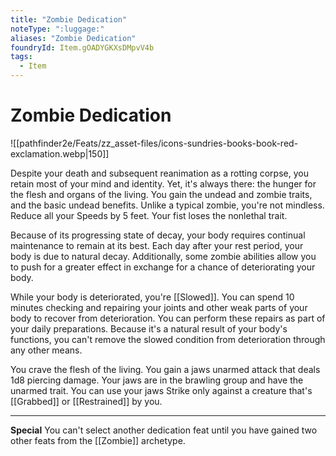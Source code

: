 ```yaml
---
title: "Zombie Dedication"
noteType: ":luggage:"
aliases: "Zombie Dedication"
foundryId: Item.gOADYGKXsDMpvV4b
tags:
  - Item
---
```


# Zombie Dedication
![[pathfinder2e/Feats/zz_asset-files/icons-sundries-books-book-red-exclamation.webp|150]]

Despite your death and subsequent reanimation as a rotting corpse, you retain most of your mind and identity. Yet, it's always there: the hunger for the flesh and organs of the living. You gain the undead and zombie traits, and the basic undead benefits. Unlike a typical zombie, you're not mindless. Reduce all your Speeds by 5 feet. Your fist loses the nonlethal trait.

Because of its progressing state of decay, your body requires continual maintenance to remain at its best. Each day after your rest period, your body is  due to natural decay. Additionally, some zombie abilities allow you to push for a greater effect in exchange for a chance of deteriorating your body.

While your body is deteriorated, you're [[Slowed]]. You can spend 10 minutes checking and repairing your joints and other weak parts of your body to recover from deterioration. You can perform these repairs as part of your daily preparations. Because it's a natural result of your body's functions, you can't remove the slowed condition from deterioration through any other means.

You crave the flesh of the living. You gain a jaws unarmed attack that deals 1d8 piercing damage. Your jaws are in the brawling group and have the unarmed trait. You can use your jaws Strike only against a creature that's [[Grabbed]] or [[Restrained]] by you.

* * *

**Special** You can't select another dedication feat until you have gained two other feats from the [[Zombie]] archetype.
